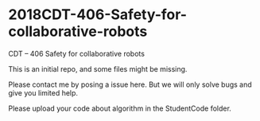 # 2018CDT-406-Safety-for-collaborative-robots

CDT – 406 Safety for collaborative robots

This is an initial repo, and some files might be missing. 

Please contact me by posing a issue here. But we will only solve bugs and give you limited help.

Please upload your code about algorithm in the StudentCode folder.
